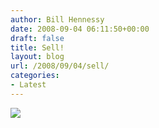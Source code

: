 ```yaml
---
author: Bill Hennessy
date: 2008-09-04 06:11:50+00:00
draft: false
title: Sell!
layout: blog
url: /2008/09/04/sell/
categories:
- Latest
---
```


![](https://www.intrade.com/jsp/intrade/common/images/contractImages/obama.jpg)

